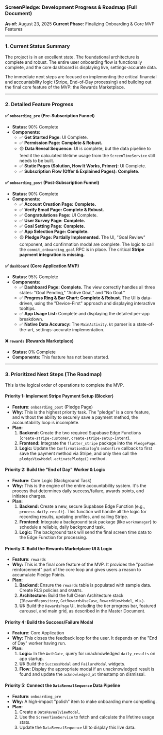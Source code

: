 

### **ScreenPledge: Development Progress & Roadmap (Full Document)**

**As of:** August 23, 2025
**Current Phase:** Finalizing Onboarding & Core MVP Features

---

### **1. Current Status Summary**

The project is in an excellent state. The foundational architecture is complete and robust. The entire user onboarding flow is functionally complete, and the core dashboard is displaying live, settings-accurate data.

The immediate next steps are focused on implementing the critical financial and accountability logic (Stripe, End-of-Day processing) and building out the final core feature of the MVP: the Rewards Marketplace.

---

### **2. Detailed Feature Progress**

#### **✅ `onboarding_pre` (Pre-Subscription Funnel)**

*   **Status:** 90% Complete
*   **Components:**
    *   ✅ **Get Started Page:** UI Complete.
    *   ✅ **Permission Page:** **Complete & Robust.**
    *   🟡 **Data Reveal Sequence:** UI is complete, but the data pipeline to feed it the calculated lifetime usage from the `ScreenTimeService` still needs to be built.
    *   ✅ **Static Pages (Solution, How It Works, Primer):** UI Complete.
    *   ✅ **Subscription Flow (Offer & Explained Pages):** **Complete.**

#### **✅ `onboarding_post` (Post-Subscription Funnel)**

*   **Status:** 90% Complete
*   **Components:**
    *   ✅ **Account Creation Page:** **Complete.**
    *   ✅ **Verify Email Page:** **Complete & Robust.**
    *   ✅ **Congratulations Page:** UI Complete.
    *   ✅ **User Survey Page:** **Complete.**
    *   ✅ **Goal Setting Page:** **Complete.**
    *   ✅ **App Selection Page:** **Complete.**
    *   🟡 **Pledge Page:** **Partially Implemented.** The UI, "Goal Review" component, and confirmation modal are complete. The logic to call the `commit_onboarding_goal` RPC is in place. The critical **Stripe payment integration is missing.**

#### **✅ `dashboard` (Core Application MVP)**

*   **Status:** 95% Complete
*   **Components:**
    *   ✅ **Dashboard Page:** **Complete.** The view correctly handles all three states: "Goal Pending," "Active Goal," and "No Goal."
    *   ✅ **Progress Ring & Bar Chart:** **Complete & Robust.** The UI is data-driven, using the "Device-First" approach and displaying interactive tooltips.
    *   ✅ **App Usage List:** Complete and displaying the detailed per-app breakdown.
    *   ✅ **Native Data Accuracy:** The `MainActivity.kt` parser is a state-of-the-art, settings-accurate implementation.

#### **❌ `rewards` (Rewards Marketplace)**

*   **Status:** 0% Complete
*   **Components:** This feature has not been started.

---

### **3. Prioritized Next Steps (The Roadmap)**

This is the logical order of operations to complete the MVP.

#### **Priority 1: Implement Stripe Payment Setup (Blocker)**

*   **Feature:** `onboarding_post` (Pledge Page)
*   **Why:** This is the highest priority task. The "pledge" is a core feature, and without the ability to securely save a payment method, the accountability loop is incomplete.
*   **Plan:**
    1.  **Backend:** Create the two required Supabase Edge Functions (`create-stripe-customer`, `create-stripe-setup-intent`).
    2.  **Frontend:** Integrate the `flutter_stripe` package into the `PledgePage`.
    3.  **Logic:** Update the `ConfirmationDialog`'s `onConfirm` callback to first save the payment method via Stripe, and only then call the `pledgeViewModel.activatePledge()` method.

#### **Priority 2: Build the "End of Day" Worker & Logic**

*   **Feature:** Core Logic (Background Task)
*   **Why:** This is the engine of the entire accountability system. It's the process that determines daily success/failure, awards points, and initiates charges.
*   **Plan:**
    1.  **Backend:** Create a new, secure Supabase Edge Function (e.g., `process-daily-result`). This function will handle all the logic for recording results, updating profiles, and calling Stripe.
    2.  **Frontend:** Integrate a background task package (like `workmanager`) to schedule a reliable, daily background task.
    3.  **Logic:** The background task will send the final screen time data to the Edge Function for processing.

#### **Priority 3: Build the Rewards Marketplace UI & Logic**

*   **Feature:** `rewards`
*   **Why:** This is the final core feature of the MVP. It provides the "positive reinforcement" part of the core loop and gives users a reason to accumulate Pledge Points.
*   **Plan:**
    1.  **Backend:** Ensure the `rewards` table is populated with sample data. Create RLS policies and `GRANT`s.
    2.  **Architecture:** Build the full Clean Architecture stack (`IRewardRepository`, `GetRewardsUseCase`, `RewardViewModel`, etc.).
    3.  **UI:** Build the `RewardsPage` UI, including the tier progress bar, featured carousel, and main grid, as described in the Master Document.

#### **Priority 4: Build the Success/Failure Modal**

*   **Feature:** Core Application
*   **Why:** This closes the feedback loop for the user. It depends on the "End of Day" worker having run.
*   **Plan:**
    1.  **Logic:** In the `AuthGate`, query for unacknowledged `daily_results` on app startup.
    2.  **UI:** Build the `SuccessModal` and `FailureModal` widgets.
    3.  **Flow:** Display the appropriate modal if an unacknowledged result is found and update the `acknowledged_at` timestamp on dismissal.

#### **Priority 5: Connect the `DataRevealSequence` Data Pipeline**

*   **Feature:** `onboarding_pre`
*   **Why:** A high-impact "polish" item to make onboarding more compelling.
*   **Plan:**
    1.  Create a `DataRevealViewModel`.
    2.  Use the `ScreenTimeService` to fetch and calculate the lifetime usage stats.
    3.  Update the `DataRevealSequence` UI to display this live data.